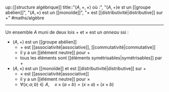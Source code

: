 up::[[structure algébrique]]
title::"$(A,+,\times)$ où :", "$(A,+)$e st un [[groupe abélien]]", "$(A,\times)$ est un [[monoïde]]", "$\times$ est [[distributivité|distributive]] sur $+$"
#maths/algèbre  

---
Un ensemble $A$ muni de deux lois $+$ et $\times$ est un _anneau_ ssi :
 - $(A, +)$ est un [[groupe abélien]]
     - $+$ est [[associativité|associative]], [[commutativité|commutative]]
     - il y a un [[élément neutre]] pour $+$
     - tous les éléments sont [[éléments symétrisables|symétrisables]] par $+$
 - $(A, \times)$ est un [[monoïde]] et est [[distributivité|distributive]] sur $+$
     - $\times$ est [[associativité|associative]]
     - il y a un [[élément neutre]] pour $\times$
     - $\forall (x; a; b) \in A, \quad x \times (a + b) = (x \times a) + (x \times b)$

